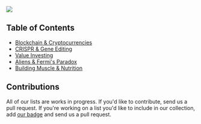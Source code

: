 <img src="https://github.com/AthenaAI/athenas-list_one/blob/master/assets/athenas-list-cover.png">
<br>

## Table of Contents
* [Blockchain & Cryptocurrencies](https://github.com/AthenaAI/athenas-list_one/blob/master/blockchain.md)
* [CRISPR & Gene Editing](https://github.com/AthenaAI/athenas-list_one/blob/master/crispr.md)
* [Value Investing](https://github.com/AthenaAI/athenas-list_one/blob/master/investing.md)
* [Aliens & Fermi's Paradox](https://github.com/AthenaAI/athenas-list_one/blob/master/fermi-paradox.md)
* [Building Muscle & Nutrition](https://github.com/AthenaAI/athenas-list_one/blob/master/nutrition.md)

## Contributions
All of our lists are works in progress. If you'd like to contribute, send us a pull request. If you're working on a list you'd like to include in our collection, add [our badge](https://github.com/AthenaAI/athenas-list_one/blob/master/assets/athenas-list.png) and send us a pull request.
